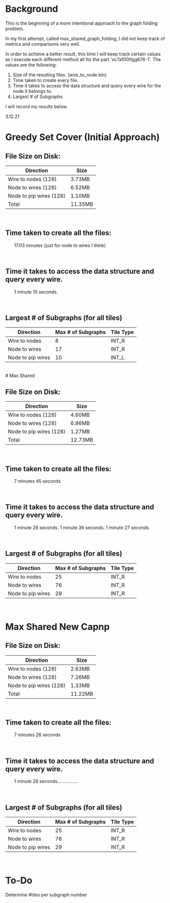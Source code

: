 # Background

This is the beginning of a more intentional approach to the graph folding problem.  

In my first attempt, called max_shared_graph_folding, I did not keep track of metrics and comparisons very well.  

In order to achieve a better result, this time I will keep track certain values as I execute each different method all for the part 'xc7a100tfgg676-1'. The values are the following:  


1. Size of the resulting files. (wire_to_node.bin)  
2. Time taken to create every file.  
3. Time it takes to access the data structure and query every wire for the node it belongs to.  
4. Largest # of Subgraphs  


I will record my results below.

3.12.21
<!---
#############################################################################
######################  Greedy Set Cover  ###################################
#############################################################################
-->
# Greedy Set Cover (Initial Approach)

## File Size on Disk:

| Direction  | Size |
| ------------- | ------------- |
| Wire to nodes (128)  | 3.73MB  |
| Node to wires (128)  | 6.52MB  |
| Node to pip wires (128)  | 1.10MB  |  
| Total  | 11.35MB |  

<br/>

## Time taken to create all the files:

&nbsp;&nbsp;&nbsp;&nbsp;&nbsp;&nbsp; 17.03 minutes (just for node to wires I think)

<br/>

## Time it takes to access the data structure and query every wire.
&nbsp;&nbsp;&nbsp;&nbsp;&nbsp;&nbsp; 1 minute 10 seconds.
<!---
69.67user 0.48system 1:10.16elapsed 99%CPU (0avgtext+0avgdata 189380maxresident)k
216inputs+0outputs (0major+87040minor)pagefaults 0swaps
-->


<br/>

## Largest # of Subgraphs (for all tiles)
| Direction  | Max # of Subgraphs | Tile Type |
| ------------- | ------------- | ----- |
| Wire to nodes| 8 | INT_R |
| Node to wires| 17 | INT_R |
| Node to pip wires| 10| INT_L  |

<br/>
<!---
#############################################################################
######################  Max Shared (old capnp)  #############################
#############################################################################
-->
# Max Shared

## File Size on Disk:

| Direction  | Size |
| ------------- | ------------- |
| Wire to nodes (128)  | 4.60MB  |
| Node to wires (128)  | 6.86MB  |
| Node to pip wires (128)  | 1.27MB  |  
| Total  | 12.73MB  |  

<br/>

## Time taken to create all the files:

&nbsp;&nbsp;&nbsp;&nbsp;&nbsp;&nbsp; 7 minutes 45 seconds

<br/>

## Time it takes to access the data structure and query every wire.
&nbsp;&nbsp;&nbsp;&nbsp;&nbsp;&nbsp; 1 minute 28 seconds. 1 minute 36 seconds. 1 minute 27 seconds
<!---
69.67user 0.48system 1:10.16elapsed 99%CPU (0avgtext+0avgdata 189380maxresident)k
216inputs+0outputs (0major+87040minor)pagefaults 0swaps
-->


<br/>

## Largest # of Subgraphs (for all tiles)
| Direction  | Max # of Subgraphs | Tile Type |
| ------------- | ------------- | ----- |
| Wire to nodes| 25 | INT_R |
| Node to wires| 76 | INT_R |
| Node to pip wires| 29 | INT_R  |


<br/>


<!---
#############################################################################
######################  Max Shared New Capnp  ###############################
#############################################################################
-->
# Max Shared New Capnp

## File Size on Disk:

| Direction  | Size |
| ------------- | ------------- |
| Wire to nodes (128)  | 2.63MB  |
| Node to wires (128)  | 7.26MB  |
| Node to pip wires (128)  | 1.33MB  |  
| Total  | 11.22MB  |  


<br/>

## Time taken to create all the files:

&nbsp;&nbsp;&nbsp;&nbsp;&nbsp;&nbsp; 7 minutes 28 seconds

<br/>

## Time it takes to access the data structure and query every wire.
&nbsp;&nbsp;&nbsp;&nbsp;&nbsp;&nbsp; 1 minute 28 seconds................

<br/>

## Largest # of Subgraphs (for all tiles)
| Direction  | Max # of Subgraphs | Tile Type |
| ------------- | ------------- | ----- |
| Wire to nodes| 25 | INT_R |
| Node to wires| 76 | INT_R |
| Node to pip wires| 29 | INT_R  |

<br/>


# To-Do  
Determine #tiles per subgraph number



